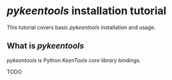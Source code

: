 # *pykeentools* installation tutorial

This tutorial covers basic *pykeentools* installation and usage.

## What is *pykeentools*

*pykeentools* is Python *KeenTools core library* bindings.


TODO
